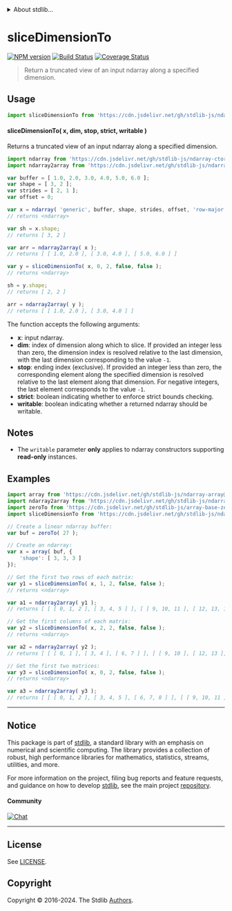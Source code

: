 <!--

@license Apache-2.0

Copyright (c) 2023 The Stdlib Authors.

Licensed under the Apache License, Version 2.0 (the "License");
you may not use this file except in compliance with the License.
You may obtain a copy of the License at

   http://www.apache.org/licenses/LICENSE-2.0

Unless required by applicable law or agreed to in writing, software
distributed under the License is distributed on an "AS IS" BASIS,
WITHOUT WARRANTIES OR CONDITIONS OF ANY KIND, either express or implied.
See the License for the specific language governing permissions and
limitations under the License.

-->


<details>
  <summary>
    About stdlib...
  </summary>
  <p>We believe in a future in which the web is a preferred environment for numerical computation. To help realize this future, we've built stdlib. stdlib is a standard library, with an emphasis on numerical and scientific computation, written in JavaScript (and C) for execution in browsers and in Node.js.</p>
  <p>The library is fully decomposable, being architected in such a way that you can swap out and mix and match APIs and functionality to cater to your exact preferences and use cases.</p>
  <p>When you use stdlib, you can be absolutely certain that you are using the most thorough, rigorous, well-written, studied, documented, tested, measured, and high-quality code out there.</p>
  <p>To join us in bringing numerical computing to the web, get started by checking us out on <a href="https://github.com/stdlib-js/stdlib">GitHub</a>, and please consider <a href="https://opencollective.com/stdlib">financially supporting stdlib</a>. We greatly appreciate your continued support!</p>
</details>

# sliceDimensionTo

[![NPM version][npm-image]][npm-url] [![Build Status][test-image]][test-url] [![Coverage Status][coverage-image]][coverage-url] <!-- [![dependencies][dependencies-image]][dependencies-url] -->

> Return a truncated view of an input ndarray along a specified dimension.

<!-- Section to include introductory text. Make sure to keep an empty line after the intro `section` element and another before the `/section` close. -->

<section class="intro">

</section>

<!-- /.intro -->

<!-- Package usage documentation. -->



<section class="usage">

## Usage

```javascript
import sliceDimensionTo from 'https://cdn.jsdelivr.net/gh/stdlib-js/ndarray-base-slice-dimension-to@v0.2.0-deno/mod.js';
```

#### sliceDimensionTo( x, dim, stop, strict, writable )

Returns a truncated view of an input ndarray along a specified dimension.

```javascript
import ndarray from 'https://cdn.jsdelivr.net/gh/stdlib-js/ndarray-ctor@deno/mod.js';
import ndarray2array from 'https://cdn.jsdelivr.net/gh/stdlib-js/ndarray-to-array@deno/mod.js';

var buffer = [ 1.0, 2.0, 3.0, 4.0, 5.0, 6.0 ];
var shape = [ 3, 2 ];
var strides = [ 2, 1 ];
var offset = 0;

var x = ndarray( 'generic', buffer, shape, strides, offset, 'row-major' );
// returns <ndarray>

var sh = x.shape;
// returns [ 3, 2 ]

var arr = ndarray2array( x );
// returns [ [ 1.0, 2.0 ], [ 3.0, 4.0 ], [ 5.0, 6.0 ] ]

var y = sliceDimensionTo( x, 0, 2, false, false );
// returns <ndarray>

sh = y.shape;
// returns [ 2, 2 ]

arr = ndarray2array( y );
// returns [ [ 1.0, 2.0 ], [ 3.0, 4.0 ] ]
```

The function accepts the following arguments:

-   **x**: input ndarray.
-   **dim**: index of dimension along which to slice. If provided an integer less than zero, the dimension index is resolved relative to the last dimension, with the last dimension corresponding to the value `-1`.
-   **stop**: ending index (exclusive). If provided an integer less than zero, the corresponding element along the specified dimension is resolved relative to the last element along that dimension. For negative integers, the last element corresponds to the value `-1`.
-   **strict**: boolean indicating whether to enforce strict bounds checking.
-   **writable**: boolean indicating whether a returned ndarray should be writable.

</section>

<!-- /.usage -->

<!-- Package usage notes. Make sure to keep an empty line after the `section` element and another before the `/section` close. -->

<section class="notes">

## Notes

-   The `writable` parameter **only** applies to ndarray constructors supporting **read-only** instances.

</section>

<!-- /.notes -->

<!-- Package usage examples. -->

<section class="examples">

## Examples

<!-- eslint no-undef: "error" -->

```javascript
import array from 'https://cdn.jsdelivr.net/gh/stdlib-js/ndarray-array@deno/mod.js';
import ndarray2array from 'https://cdn.jsdelivr.net/gh/stdlib-js/ndarray-to-array@deno/mod.js';
import zeroTo from 'https://cdn.jsdelivr.net/gh/stdlib-js/array-base-zero-to@deno/mod.js';
import sliceDimensionTo from 'https://cdn.jsdelivr.net/gh/stdlib-js/ndarray-base-slice-dimension-to@v0.2.0-deno/mod.js';

// Create a linear ndarray buffer:
var buf = zeroTo( 27 );

// Create an ndarray:
var x = array( buf, {
    'shape': [ 3, 3, 3 ]
});

// Get the first two rows of each matrix:
var y1 = sliceDimensionTo( x, 1, 2, false, false );
// returns <ndarray>

var a1 = ndarray2array( y1 );
// returns [ [ [ 0, 1, 2 ], [ 3, 4, 5 ] ], [ [ 9, 10, 11 ], [ 12, 13, 14 ] ], [ [ 18, 19, 20 ], [ 21, 22, 23 ] ] ]

// Get the first columns of each matrix:
var y2 = sliceDimensionTo( x, 2, 2, false, false );
// returns <ndarray>

var a2 = ndarray2array( y2 );
// returns [ [ [ 0, 1 ], [ 3, 4 ], [ 6, 7 ] ], [ [ 9, 10 ], [ 12, 13 ], [ 15, 16 ] ], [ [ 18, 19 ], [ 21, 22 ], [ 24, 25 ] ] ]

// Get the first two matrices:
var y3 = sliceDimensionTo( x, 0, 2, false, false );
// returns <ndarray>

var a3 = ndarray2array( y3 );
// returns [ [ [ 0, 1, 2 ], [ 3, 4, 5 ], [ 6, 7, 8 ] ], [ [ 9, 10, 11 ], [ 12, 13, 14 ], [ 15, 16, 17 ] ] ]
```

</section>

<!-- /.examples -->

<!-- Section to include cited references. If references are included, add a horizontal rule *before* the section. Make sure to keep an empty line after the `section` element and another before the `/section` close. -->

<section class="references">

</section>

<!-- /.references -->

<!-- Section for related `stdlib` packages. Do not manually edit this section, as it is automatically populated. -->

<section class="related">

</section>

<!-- /.related -->

<!-- Section for all links. Make sure to keep an empty line after the `section` element and another before the `/section` close. -->


<section class="main-repo" >

* * *

## Notice

This package is part of [stdlib][stdlib], a standard library with an emphasis on numerical and scientific computing. The library provides a collection of robust, high performance libraries for mathematics, statistics, streams, utilities, and more.

For more information on the project, filing bug reports and feature requests, and guidance on how to develop [stdlib][stdlib], see the main project [repository][stdlib].

#### Community

[![Chat][chat-image]][chat-url]

---

## License

See [LICENSE][stdlib-license].


## Copyright

Copyright &copy; 2016-2024. The Stdlib [Authors][stdlib-authors].

</section>

<!-- /.stdlib -->

<!-- Section for all links. Make sure to keep an empty line after the `section` element and another before the `/section` close. -->

<section class="links">

[npm-image]: http://img.shields.io/npm/v/@stdlib/ndarray-base-slice-dimension-to.svg
[npm-url]: https://npmjs.org/package/@stdlib/ndarray-base-slice-dimension-to

[test-image]: https://github.com/stdlib-js/ndarray-base-slice-dimension-to/actions/workflows/test.yml/badge.svg?branch=v0.2.0
[test-url]: https://github.com/stdlib-js/ndarray-base-slice-dimension-to/actions/workflows/test.yml?query=branch:v0.2.0

[coverage-image]: https://img.shields.io/codecov/c/github/stdlib-js/ndarray-base-slice-dimension-to/main.svg
[coverage-url]: https://codecov.io/github/stdlib-js/ndarray-base-slice-dimension-to?branch=main

<!--

[dependencies-image]: https://img.shields.io/david/stdlib-js/ndarray-base-slice-dimension-to.svg
[dependencies-url]: https://david-dm.org/stdlib-js/ndarray-base-slice-dimension-to/main

-->

[chat-image]: https://img.shields.io/gitter/room/stdlib-js/stdlib.svg
[chat-url]: https://app.gitter.im/#/room/#stdlib-js_stdlib:gitter.im

[stdlib]: https://github.com/stdlib-js/stdlib

[stdlib-authors]: https://github.com/stdlib-js/stdlib/graphs/contributors

[umd]: https://github.com/umdjs/umd
[es-module]: https://developer.mozilla.org/en-US/docs/Web/JavaScript/Guide/Modules

[deno-url]: https://github.com/stdlib-js/ndarray-base-slice-dimension-to/tree/deno
[deno-readme]: https://github.com/stdlib-js/ndarray-base-slice-dimension-to/blob/deno/README.md
[umd-url]: https://github.com/stdlib-js/ndarray-base-slice-dimension-to/tree/umd
[umd-readme]: https://github.com/stdlib-js/ndarray-base-slice-dimension-to/blob/umd/README.md
[esm-url]: https://github.com/stdlib-js/ndarray-base-slice-dimension-to/tree/esm
[esm-readme]: https://github.com/stdlib-js/ndarray-base-slice-dimension-to/blob/esm/README.md
[branches-url]: https://github.com/stdlib-js/ndarray-base-slice-dimension-to/blob/main/branches.md

[stdlib-license]: https://raw.githubusercontent.com/stdlib-js/ndarray-base-slice-dimension-to/main/LICENSE

</section>

<!-- /.links -->
